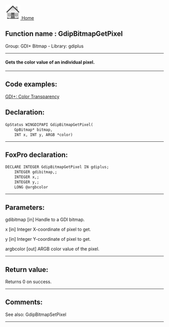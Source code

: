 [<img src="../../images/home.png"> Home ](https://github.com/VFPX/Win32API)  

## Function name : GdipBitmapGetPixel
Group: GDI+ Bitmap - Library: gdiplus    
***  


#### Gets the color value of an individual pixel.
***  


## Code examples:
[GDI+: Color Transparency](../../samples/sample_549.md)  

## Declaration:
```foxpro  
GpStatus WINGDIPAPI GdipBitmapGetPixel(
	GpBitmap* bitmap,
	INT x, INT y, ARGB *color)  
```  
***  


## FoxPro declaration:
```foxpro  
DECLARE INTEGER GdipBitmapGetPixel IN gdiplus;
	INTEGER gdibitmap,;
	INTEGER x,;
	INTEGER y,;
	LONG @argbcolor  
```  
***  


## Parameters:
gdibitmap
[in] Handle to a GDI bitmap.

x
[in] Integer X-coordinate of pixel to get.

y
[in] Integer Y-coordinate of pixel to get.

argbcolor
[out] ARGB color value of the pixel.  
***  


## Return value:
Returns 0 on success.  
***  


## Comments:
See also: GdipBitmapSetPixel   
  
***  

